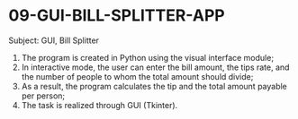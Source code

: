 # 09-GUI-BILL-SPLITTER-APP


Subject: GUI, Bill Splitter

1. The program is created in Python using the visual interface module;
2. In interactive mode, the user can enter the bill amount, the tips rate, and the 
   number of people to whom the total amount should divide;
3. As a result, the program calculates the tip and the total amount payable per person;
4. The task is realized through GUI (Tkinter).
